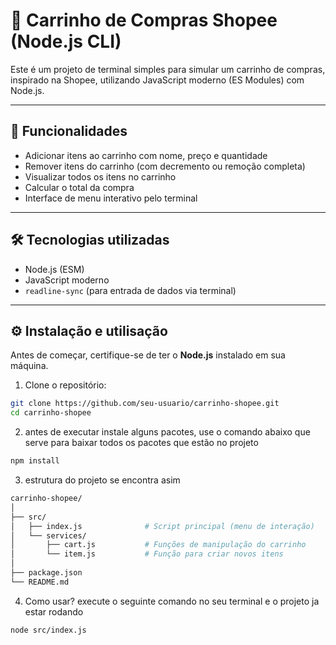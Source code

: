 # 🛒 Carrinho de Compras Shopee (Node.js CLI)

Este é um projeto de terminal simples para simular um carrinho de compras, inspirado na Shopee, utilizando JavaScript moderno (ES Modules) com Node.js.

---

## 🚀 Funcionalidades

- Adicionar itens ao carrinho com nome, preço e quantidade
- Remover itens do carrinho (com decremento ou remoção completa)
- Visualizar todos os itens no carrinho
- Calcular o total da compra
- Interface de menu interativo pelo terminal

---

## 🛠️ Tecnologias utilizadas

- Node.js (ESM)
- JavaScript moderno
- `readline-sync` (para entrada de dados via terminal)

---

## ⚙️ Instalação e utilisação

Antes de começar, certifique-se de ter o **Node.js** instalado em sua máquina.

1. Clone o repositório:

```bash
git clone https://github.com/seu-usuario/carrinho-shopee.git
cd carrinho-shopee
```
2. antes de executar instale alguns pacotes, use o comando abaixo que serve para baixar todos os pacotes que estão no projeto

````bash
npm install
````

3. estrutura do projeto se encontra asim

````bash
carrinho-shopee/
│
├── src/
│   ├── index.js              # Script principal (menu de interação)
│   └── services/
│       ├── cart.js           # Funções de manipulação do carrinho
│       └── item.js           # Função para criar novos itens
│
├── package.json
└── README.md
````

4. Como usar? execute o seguinte comando no seu terminal e o projeto ja estar rodando

````bash
node src/index.js
````
